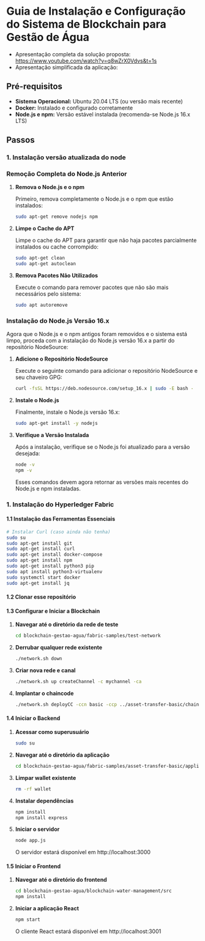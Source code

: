 # Guia de Instalação e Configuração do Sistema de Blockchain para Gestão de Água

- Apresentação completa da solução proposta: https://www.youtube.com/watch?v=q8wZrX0Vdvs&t=1s
- Apresentação simplificada da aplicação:

## Pré-requisitos

- **Sistema Operacional:** Ubuntu 20.04 LTS (ou versão mais recente)
- **Docker:** Instalado e configurado corretamente
- **Node.js e npm:** Versão estável instalada (recomenda-se Node.js 16.x LTS)

## Passos

### 1. Instalação versão atualizada do node
### Remoção Completa do Node.js Anterior

1. **Remova o Node.js e o npm**

   Primeiro, remova completamente o Node.js e o npm que estão instalados:

    ```bash
    sudo apt-get remove nodejs npm
    ```

2. **Limpe o Cache do APT**

   Limpe o cache do APT para garantir que não haja pacotes parcialmente instalados ou cache corrompido:

    ```bash
    sudo apt-get clean
    sudo apt-get autoclean
    ```

3. **Remova Pacotes Não Utilizados**

   Execute o comando para remover pacotes que não são mais necessários pelo sistema:

    ```bash
    sudo apt autoremove
    ```

### Instalação do Node.js Versão 16.x

Agora que o Node.js e o npm antigos foram removidos e o sistema está limpo, proceda com a instalação do Node.js versão 16.x a partir do repositório NodeSource:

1. **Adicione o Repositório NodeSource**

   Execute o seguinte comando para adicionar o repositório NodeSource e seu chaveiro GPG:

    ```bash
    curl -fsSL https://deb.nodesource.com/setup_16.x | sudo -E bash -
    ```

2. **Instale o Node.js**

   Finalmente, instale o Node.js versão 16.x:

    ```bash
    sudo apt-get install -y nodejs
    ```

3. **Verifique a Versão Instalada**

   Após a instalação, verifique se o Node.js foi atualizado para a versão desejada:

    ```bash
    node -v
    npm -v
    ```

   Esses comandos devem agora retornar as versões mais recentes do Node.js e npm instaladas.


### 1. Instalação do Hyperledger Fabric

#### 1.1 Instalação das Ferramentas Essenciais

```bash
# Instalar Curl (caso ainda não tenha)
sudo su
sudo apt-get install git
sudo apt-get install curl
sudo apt-get install docker-compose
sudo apt-get install npm
sudo apt-get install python3 pip
sudo apt install python3-virtualenv
sudo systemctl start docker
sudo apt-get install jq
```

#### 1.2 Clonar esse repositório

#### 1.3 Configurar e Iniciar a Blockchain

1. **Navegar até o diretório da rede de teste**

    ```bash
    cd blockchain-gestao-agua/fabric-samples/test-network
    ```

2. **Derrubar qualquer rede existente**

    ```bash
    ./network.sh down
    ```

3. **Criar nova rede e canal**

    ```bash
    ./network.sh up createChannel -c mychannel -ca
    ```

4. **Implantar o chaincode**

    ```bash
    ./network.sh deployCC -ccn basic -ccp ../asset-transfer-basic/chaincode-javascript/ -ccl javascript
    ```

#### 1.4 Iniciar o Backend

1. **Acessar como superusuário**

    ```bash
    sudo su
    ```

2. **Navegar até o diretório da aplicação**

    ```bash
    cd blockchain-gestao-agua/fabric-samples/asset-transfer-basic/application-javascript
    ```

3. **Limpar wallet existente**

    ```bash
    rm -rf wallet
    ```

4. **Instalar dependências**

    ```bash
    npm install
    npm install express
    ```

5. **Iniciar o servidor**

    ```bash
    node app.js
    ```

   O servidor estará disponível em http://localhost:3000

#### 1.5 Iniciar o Frontend

1. **Navegar até o diretório do frontend**

    ```bash
    cd blockchain-gestao-agua/blockchain-water-management/src
   npm install
    ```

2. **Iniciar a aplicação React**

    ```bash
    npm start
    ```

   O cliente React estará disponível em http://localhost:3001
